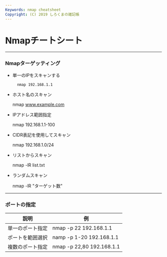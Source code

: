 ```yaml
---
Keywords: nmap cheatsheet
Copyright: (C) 2019 しろくまの雑記帳
---
```


# Nmapチートシート  

---

### Nmapターゲッティング  

* 単一のIPをスキャンする  

        nmap 192.168.1.1
 
* ホスト名のスキャン

    nmap www.example.com 

* IPアドレス範囲指定

    nmap 192.168.1.1-100

* CIDR表記を使用してスキャン

    nmap 192.168.1.0/24 

* リストからスキャン

    nmap -lR list.txt 

* ランダムスキャン

    nmap -lR "ターゲット数"
  
---
  
### ポートの指定  
| 説明 | 例 |
| ----------------| --------- |
|単一のポート指定 | nmap -p 22 192.168.1.1 |
|ポートを範囲選択 | namp -p 1-20 192.168.1.1 |
|複数のポート指定 | nmap -p 22,80 192.168.1.1|
